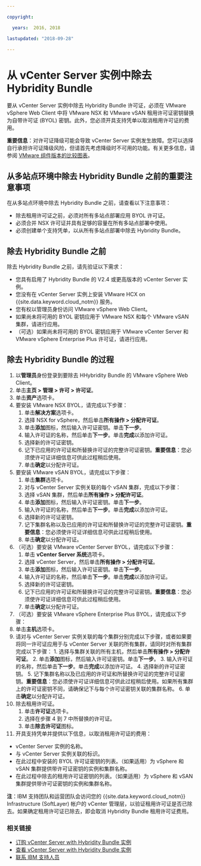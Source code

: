 ```yaml
---

copyright:

  years:  2016, 2018

lastupdated: "2018-09-28"

---
```


# 从 vCenter Server 实例中除去 Hybridity Bundle

要从 vCenter Server 实例中除去 Hybridity Bundle 许可证，必须在 VMware vSphere Web Client 中将 VMware NSX 和 VMware vSAN 租用许可证密钥替换为自带许可证 (BYOL) 密钥。此外，您必须开具支持凭单以取消租用许可证的费用。

**重要信息**：对许可证降级可能会导致 vCenter Server 实例发生故障。您可以选择自行承担许可证降级风险，但请首先考虑降级时不可用的功能。有关更多信息，请参阅 [VMware 组件版本的比较图表](../archiref/solution/appendix.html)。

## 从多站点环境中除去 Hybridity Bundle 之前的重要注意事项

在从多站点环境中除去 Hybridity Bundle 之前，请查看以下注意事项：

* 除去租用许可证之前，必须对所有多站点部署应用 BYOL 许可证。
* 必须合并 NSX 许可证并具有足够的容量在所有多站点部署中使用。
* 必须创建单个支持凭单，以从所有多站点部署中除去 Hybridity Bundle。

## 除去 Hybridity Bundle 之前

除去 Hybridity Bundle 之前，请先验证以下需求：

* 您具有启用了 Hybridity Bundle 的 V2.4 或更高版本的 vCenter Server 实例。
* 您没有在 vCenter Server 实例上安装 VMware HCX on {{site.data.keyword.cloud_notm}} 服务。
* 您有权以管理员身份访问 VMware vSphere Web Client。
* 如果尚未将可用的 BYOL 密钥应用于 VMware NSX 和每个 VMware vSAN 集群，请进行应用。
* （可选）如果尚未将可用的 BYOL 密钥应用于 VMware vCenter Server 和 VMware vSphere Enterprise Plus 许可证，请进行应用。

## 除去 Hybridity Bundle 的过程

1. 以**管理员**身份登录到要除去 HHybridity Bundle 的 VMware vSphere Web Client。
2. 单击**主页 > 管理 > 许可 > 许可证**。
3. 单击**资产**选项卡。
4. 要安装 VMware NSX BYOL，请完成以下步骤：
   1. 单击**解决方案**选项卡。
   2. 选择 NSX for vSphere，然后单击**所有操作 > 分配许可证**。
   3. 单击**添加**图标，然后输入许可证密钥。单击**下一步**。
   4. 输入许可证的名称，然后单击**下一步**。单击**完成**以添加许可证。
   5. 选择新的许可证密钥。
   6. 记下已应用的许可证和所替换许可证的完整许可证密钥。**重要信息**：您必须使许可证详细信息可供此过程稍后使用。
   7. 单击**确定**以分配许可证。
5. 要安装 VMware vSAN BYOL，请完成以下步骤：
   1. 单击**集群**选项卡。
   2. 对与 vCenter Server 实例关联的每个 vSAN 集群，完成以下步骤：
    1. 选择 vSAN 集群，然后单击**所有操作 > 分配许可证**。
    2. 单击**添加**图标，然后输入许可证密钥。单击**下一步**。
    3. 输入许可证的名称，然后单击**下一步**。单击**完成**以添加许可证。
    4. 选择新的许可证密钥。
    5. 记下集群名称以及已应用的许可证和所替换许可证的完整许可证密钥。**重要信息**：您必须使许可证详细信息可供此过程稍后使用。
    6. 单击**确定**以分配许可证。
6. （可选）要安装 VMware vCenter Server BYOL，请完成以下步骤：
   1. 单击 **vCenter Server 系统**选项卡。
   2. 选择 vCenter Server，然后单击**所有操作 > 分配许可证**。
   3. 单击**添加**图标，然后输入许可证密钥。单击**下一步**。
   4. 输入许可证的名称，然后单击**下一步**。单击**完成**以添加许可证。
   5. 选择新的许可证密钥。
   6. 记下已应用的许可证和所替换许可证的完整许可证密钥。**重要信息**：您必须使许可证详细信息可供此过程稍后使用。
   7. 单击**确定**以分配许可证。
7. （可选）要安装 VMware vSphere Enterprise Plus BYOL，请完成以下步骤：
  1. 单击**主机**选项卡。
  2. 请对与 vCenter Server 实例关联的每个集群分别完成以下步骤，或者如果要将同一许可证应用于与 vCenter Server 关联的所有集群，请同时对所有集群完成以下步骤：
    1. 选择与集群关联的所有主机，然后单击**所有操作 > 分配许可证**。
    2. 单击**添加**图标，然后输入许可证密钥。单击**下一步**。
    3. 输入许可证的名称，然后单击**下一步**。单击**完成**以添加许可证。
    4. 选择新的许可证密钥。
    5. 记下集群名称以及已应用的许可证和所替换许可证的完整许可证密钥。**重要信息**：您必须使许可证详细信息可供此过程稍后使用。如果所有集群上的许可证密钥不同，请确保记下与每个许可证密钥关联的集群名称。
    6. 单击**确定**以分配许可证。
8. 除去租用许可证。
   1. 单击**许可证**选项卡。
   2. 选择在步骤 4 到 7 中所替换的许可证。
   3. 单击**除去许可证**图标。
9. 开具支持凭单并提供以下信息，以取消租用许可证的费用：
  * vCenter Server 实例的名称。
  * 与 vCenter Server 实例关联的标识。
  * 在此过程中安装的 BYOL 许可证密钥的列表。（如果适用）为 vSphere 和 vSAN 集群提供带许可证密钥的实例和集群名称。
  * 在此过程中除去的租用许可证密钥的列表。（如果适用）为 vSphere 和 vSAN 集群提供带许可证密钥的实例和集群名称。

  **注**：IBM 支持团队和运营团队会访问您的 {{site.data.keyword.cloud_notm}} Infrastructure (SoftLayer) 帐户的 vCenter 管理层，以验证租用许可证是否已除去。如果确定租用许可证已除去，即会取消 Hybridity Bundle 租用许可证费用。

### 相关链接

* [订购 vCenter Server with Hybridity Bundle 实例](vc_hybrid_orderinginstance.html)
* [查看 vCenter Server with Hybridity Bundle 实例](vc_hybrid_viewinginstances.html)
* [联系 IBM 支持人员](../vmonic/trbl_support.html)
